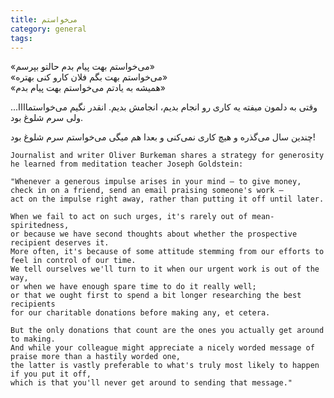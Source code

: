 ```yaml
---
title: می‌خواستم
category: general
tags:  
---
```


«می‌خواستم بهت پیام بدم حالتو بپرسم»<br/>
«می‌خواستم بهت بگم فلان کارو کنی بهتره»<br/>
«همیشه به یادتم می‌خواستم بهت پیام بدم»<br/>

وقتی به دلمون میفته یه کاری رو انجام بدیم، انجامش بدیم. انقدر نگیم می‌خواستماااا... ولی سرم شلوغ بود.

چندین سال می‌گذره و هیچ کاری نمی‌کنی و بعدا هم میگی می‌خواستم سرم شلوغ بود!



    Journalist and writer Oliver Burkeman shares a strategy for generosity he learned from meditation teacher Joseph Goldstein:

    "Whenever a generous impulse arises in your mind – to give money, 
    check in on a friend, send an email praising someone's work – 
    act on the impulse right away, rather than putting it off until later.

    When we fail to act on such urges, it's rarely out of mean-spiritedness, 
    or because we have second thoughts about whether the prospective recipient deserves it. 
    More often, it's because of some attitude stemming from our efforts to feel in control of our time. 
    We tell ourselves we'll turn to it when our urgent work is out of the way, 
    or when we have enough spare time to do it really well; 
    or that we ought first to spend a bit longer researching the best recipients 
    for our charitable donations before making any, et cetera.

    But the only donations that count are the ones you actually get around to making. 
    And while your colleague might appreciate a nicely worded message of praise more than a hastily worded one, 
    the latter is vastly preferable to what's truly most likely to happen if you put it off, 
    which is that you'll never get around to sending that message."